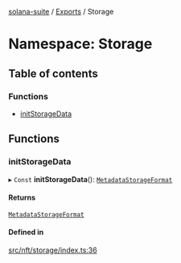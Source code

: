 [solana-suite](../README.md) / [Exports](../modules.md) / Storage

# Namespace: Storage

## Table of contents

### Functions

- [initStorageData](Storage.md#initstoragedata)

## Functions

### initStorageData

▸ `Const` **initStorageData**(): [`MetadataStorageFormat`](../interfaces/MetadataStorageFormat.md)

#### Returns

[`MetadataStorageFormat`](../interfaces/MetadataStorageFormat.md)

#### Defined in

[src/nft/storage/index.ts:36](https://github.com/fukaoi/solana-suite/blob/500107f/src/nft/storage/index.ts#L36)
